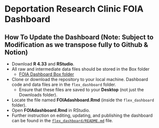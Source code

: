 # Deportation Research Clinic FOIA Dashboard



## How To Update the Dashboard (Note: Subject to Modification as we transpose fully to Github & Notion)

- Download **R 4.33** and **RStudio**.  
- All raw and intermediate data files should be stored in the Box folder
  - [FOIA Dashboard Box folder](https://app.box.com/s/f4ffqpgph38z530kds6ve2dfyuc0ot1g)
- Clone or download the repository to your local machine. Dashboard code and data files are in the `flex_dashboard` folder.
  - Ensure that these files are saved to your **Desktop** (not just the Downloads folder).  
- Locate the file named **FOIAdashboard.Rmd** (inside the `flex_dashboard` folder).  
- Open **FOIAdashboard.Rmd** in RStudio.  
- Further instruction on editing, updating, and publishing the dashboard can be found in the [`flex_dashboard/README.md`](https://github.com/FOIADashboard/flexdashboard/blob/main/flex_dashboard/README.md) file.

